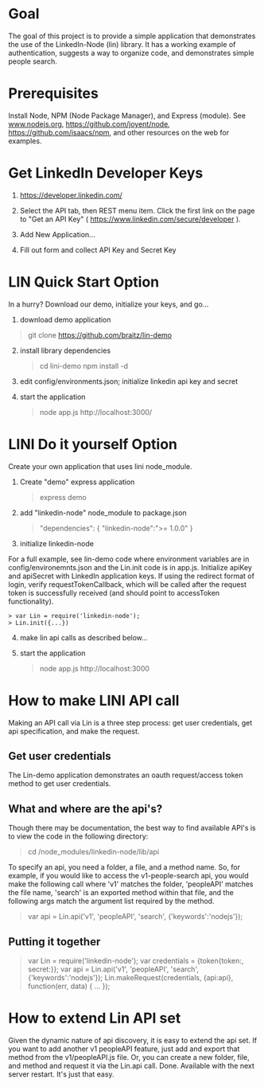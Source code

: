 # Goal #

The goal of this project is to provide a simple application that demonstrates the use of the LinkedIn-Node (lin) library.  It has a working example of authentication, suggests a way to organize code, and demonstrates simple people search.


# Prerequisites #

Install Node, NPM (Node Package Manager), and Express (module).  See www.nodejs.org, https://github.com/joyent/node, https://github.com/isaacs/npm, and other resources on the web for examples. 


# Get LinkedIn Developer Keys #

1.  https://developer.linkedin.com/

2.  Select the API tab, then REST menu item.  Click the first link on the page to "Get an API Key" ( https://www.linkedin.com/secure/developer ).

3.  Add New Application...

4.  Fill out form and collect API Key and Secret Key


# LIN Quick Start Option #

In a hurry?  Download our demo, initialize your keys, and go…

1.  download demo application

  > git clone https://github.com/braitz/lin-demo

2.  install library dependencies

    > cd lini-demo
    > npm install -d 

4.  edit config/environments.json;  initialize linkedin api key and secret

5.  start the application

    > node app.js
    > http://localhost:3000/


# LINI Do it yourself Option #

Create your own application that uses lini node_module.

1.  Create "demo" express application

    > express demo


2.  add "linkedin-node" node_module to package.json

    > "dependencies": {
    >   "linkedin-node":">= 1.0.0"
    > }


3.  initialize linkedin-node 

   For a full example, see lin-demo code where environment variables are in config/environemnts.json and the Lin.init code is in app.js.  Initialize apiKey and apiSecret with LinkedIn application keys.  If using the redirect format of login, verify requestTokenCallback, which will be called after the request token is successfully received (and should point to accessToken functionality).

    > var Lin = require('linkedin-node');
    > Lin.init({...})


4.  make lin api calls as described below…


5.  start the application

    > node app.js
    > http://localhost:3000


# How to make LINI API call #

Making an API call via Lin is a three step process: get user credentials, get api specification, and make the request.


## Get user credentials ##

The Lin-demo application demonstrates an oauth request/access token method to get user credentials.


## What and where are the api's? ##

Though there may be documentation, the best way to find available API's is to view the code in the following directory:

> cd <project>/node_modules/linkedin-node/lib/api

To specify an api, you need a folder, a file, and a method name.  So, for example, if you would like to access the v1-people-search api, you would make the following call where 'v1' matches the folder, 'peopleAPI' matches the file name, 'search' is an exported method within that file, and the following args match the argument list required by the method.

> var api = Lin.api('v1', 'peopleAPI', 'search', {'keywords':'nodejs'});


## Putting it together ##

> var Lin = require('linkedin-node');
> var credentials = {token{token:<thisIsTheTokenFromLogin>, secret:<thisIsTheSecretFromLogin>}};
> var api = Lin.api('v1', 'peopleAPI', 'search', {'keywords':'nodejs'});
> Lin.makeRequest(credentials, {api:api}, function(err, data) {
> …
> });


# How to extend Lin API set #

Given the dynamic nature of api discovery, it is easy to extend the api set.  If you want to add another v1 peopleAPI feature, just add and export that method from the v1/peopleAPI.js file.  Or, you can create a new folder, file, and method and request it via the Lin.api call.  Done.  Available with the next server restart.  It's just that easy.